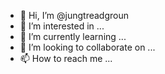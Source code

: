 - 👋 Hi, I’m @jungtreadgroun
- 👀 I’m interested in ...
- 🌱 I’m currently learning ...
- 💞️ I’m looking to collaborate on ...
- 📫 How to reach me ...

<!---
jungtreadgroun/jungtreadgroun is a ✨ special ✨ repository because its `README.md` (this file) appears on your GitHub profile.
You can click the Preview link to take a look at your changes.
--->
